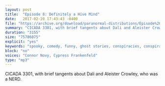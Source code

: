 ```yaml
---
layout: post
title:  "Episode 8: Definitely a Hive Mind"
date:   2017-02-20 17:43:43 -0400
file: "https://archive.org/download/paranormal-distributions/Episode%208%20-%20Definitely%20a%20Hive%20Mind.mp3"
summary: "CICADA 3301, with brief tangents about Dali and Aleister Crowley, who was a NERD."
duration: "3155"
size: "75786075"
explicit: "yes" 
keywords: "spooky, comedy, funny, ghost stories, conspiracies, conspiracy theories, cicada, cicada, cryptography, crypto, codes, code breaking, internet, internet conspiracy, internet mystery, organization, unknown, scary stories, podcast, spooky podcast, horror stories"
block: "no" 
voices: "Connor Novy, Cypress Frankenfeld"
type: "mp3"
---
```

CICADA 3301, with brief tangents about Dali and Aleister Crowley, who was a NERD.